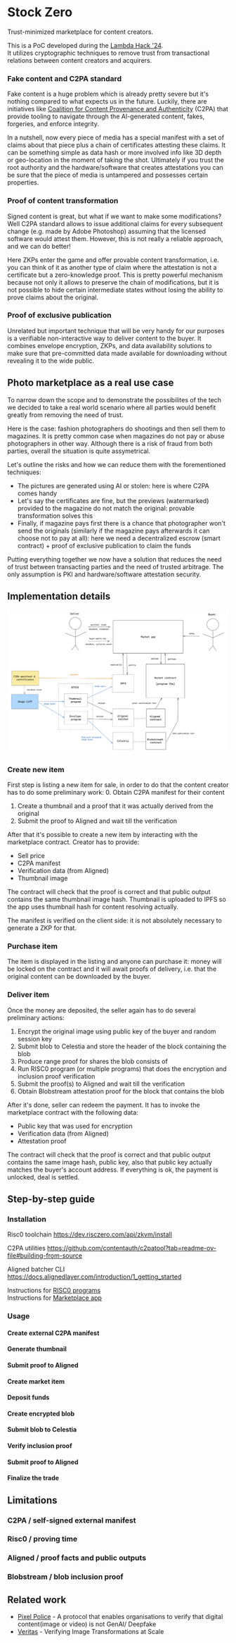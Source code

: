 # Stock Zero

Trust-minimized marketplace for content creators.

This is a PoC developed during the [Lambda Hack '24](https://dorahacks.io/hackathon/lambdahackweek2).  
It utilizes cryptographic techniques to remove trust from transactional relations between content creators and acquirers.

### Fake content and C2PA standard

Fake content is a huge problem which is already pretty severe but it's nothing compared to what expects us in the future. Luckily, there are initiatives like [Coalition for Content Provenance and Authenticity](https://c2pa.org/) (C2PA) that provide tooling to navigate through the AI-generated content, fakes, forgeries, and enforce integrity.

In a nutshell, now every piece of media has a special manifest with a set of claims about that piece plus a chain of certificates attesting these claims. It can be something simple as data hash or more involved info like 3D depth or geo-location in the moment of taking the shot. Ultimately if you trust the root authority and the hardware/software that creates attestations you can be sure that the piece of media is untampered and possesses certain properties.

### Proof of content transformation

Signed content is great, but what if we want to make some modifications? Well C2PA standard allows to issue additional claims for every subsequent change (e.g. made by Adobe Photoshop) assuming that the licensed software would attest them. However, this is not really a reliable approach, and we can do better!

Here ZKPs enter the game and offer provable content transformation, i.e. you can think of it as another type of claim where the attestation is not a certificate but a zero-knowledge proof. This is pretty powerful mechanism because not only it allows to preserve the chain of modifications, but it is not possible to hide certain intermediate states without losing the ability to prove claims about the original.

### Proof of exclusive publication

Unrelated but important technique that will be very handy for our purposes is a verifiable non-interactive way to deliver content to the buyer. It combines envelope encryption, ZKPs, and data availability solutions to make sure that pre-committed data made available for downloading without revealing it to the wide public.

## Photo marketplace as a real use case

To narrow down the scope and to demonstrate the possibilites of the tech we decided to take a real world scenario where all parties would benefit greatly from removing the need of trust.  

Here is the case: fashion photographers do shootings and then sell them to magazines. It is pretty common case when magazines do not pay or abuse photographers in other way. Although there is a risk of fraud from both parties, overall the situation is quite assymetrical.  

Let's outline the risks and how we can reduce them with the forementioned techniques:
- The pictures are generated using AI or stolen: here is where C2PA comes handy
- Let's say the certificates are fine, but the previews (watermarked) provided to the magazine do not match the original: provable transformation solves this
- Finally, if magazine pays first there is a chance that photographer won't send the originals (similarly if the magazine pays afterwards it can choose not to pay at all): here we need a decentralized escrow (smart contract) + proof of exclusive publication to claim the funds

Putting everything together we now have a solution that reduces the need of trust between transacting parties and the need of trusted arbitrage. The only assumption is PKI and hardware/software attestation security.

## Implementation details

![Flow chart](./assets/flow.png)

### Create new item

First step is listing a new item for sale, in order to do that the content creator has to do some preliminary work:
0. Obtain C2PA manifest for their content
1. Create a thumbnail and a proof that it was actually derived from the original
2. Submit the proof to Aligned and wait till the verification

After that it's possible to create a new item by interacting with the marketplace contract. Creator has to provide:
- Sell price
- C2PA manifest
- Verification data (from Aligned)
- Thumbnail image

The contract will check that the proof is correct and that public output contains the same thumbnail image hash. Thumbnail is uploaded to IPFS so the app uses thumbnail hash for content resolving actually.

The manifest is verified on the client side: it is not absolutely necessary to generate a ZKP for that.

### Purchase item

The item is displayed in the listing and anyone can purchase it: money will be locked on the contract and it will await proofs of delivery, i.e. that the original content can be downloaded by the buyer.

### Deliver item

Once the money are deposited, the seller again has to do several preliminary actions:
1. Encrypt the original image using public key of the buyer and random session key
2. Submit blob to Celestia and store the header of the block containing the blob
3. Produce range proof for shares the blob consists of
4. Run RISC0 program (or multiple programs) that does the encryption and inclusion proof verification
5. Submit the proof(s) to Aligned and wait till the verification
6. Obtain Blobstream attestation proof for the block that contains the blob

After it's done, seller can redeem the payment. It has to invoke the marketplace contract with the following data:
- Public key that was used for encryption
- Verification data (from Aligned)
- Attestation proof

The contract will check that the proof is correct and that public output contains the same image hash, public key, also that public key actually matches the buyer's account address. If everything is ok, the payment is unlocked, deal is settled.

## Step-by-step guide



### Installation

Risc0 toolchain
https://dev.risczero.com/api/zkvm/install 

C2PA utilities
https://github.com/contentauth/c2patool?tab=readme-ov-file#building-from-source

Aligned batcher CLI
https://docs.alignedlayer.com/introduction/1_getting_started

Instructions for [RISC0 programs](./programs)  
Instructions for [Marketplace app](./app)

### Usage



#### Create external C2PA manifest

#### Generate thumbnail

#### Submit proof to Aligned

#### Create market item

#### Deposit funds

#### Create encrypted blob

#### Submit blob to Celestia

#### Verify inclusion proof

#### Submit proof to Aligned

#### Finalize the trade

## Limitations

### C2PA / self-signed external manifest

### Risc0 / proving time

### Aligned / proof facts and public outputs

### Blobstream / blob inclusion proof

## Related work

* [Pixel Police](https://devfolio.co/projects/pixel-police-a4c5) - A protocol that enables organisations to verify that digital content(image or video) is not GenAI/ Deepfake 
* [Veritas](https://eprint.iacr.org/2024/1066) - Verifying Image Transformations at Scale
